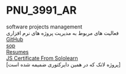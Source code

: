# PNU_3991_AR
software projects management<br>فعالیت های مربوط به مدیریت پروژه های نرم افزاری<br>
[GitHub](https://github.com/mahdi-mohamadi/)<br>
[sop](https://github.com/mahdi-mohamadi/sop)<br>
[Resumes](https://github.com/mahdi-mohamadi/Resumes)<br>
[JS Certificate From Sololearn](https://github.com/mahdi-mohamadi/sololearn_js_certificate)<br>
[پروژه لاتک که در همین دایرکتوری ضمیمه شده است]
